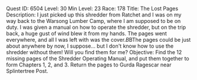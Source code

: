 Quest ID: 6504
Level: 30
Min Level: 23
Race: 178
Title: The Lost Pages
Description: I just picked up this shredder from Ratchet and I was on my way back to the Warsong Lumber Camp, where I am supposed to be on duty. I was given a manual on how to operate the shredder, but on the trip back, a huge gust of wind blew it from my hands. The pages went everywhere, and all I was left with was the cover.$B$BThe pages could be just about anywhere by now, I suppose... but I don't know how to use the shredder without them! Will you find them for me?
Objective: Find the 12 missing pages of the Shredder Operating Manual, and put them together to form Chapters 1, 2, and 3. Return the pages to Gurda Ragescar near Splintertree Post.

